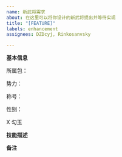```yaml
---
name: 新武将需求
about: 在这里可以将你设计的新武将提出并等待实现
title: "[FEATURE]"
labels: enhancement
assignees: DZDcyj, Rinkosanvsky

---
```


**基本信息**

所属包：

势力：

称号：

性别：

X 勾玉

**技能描述**

**备注**
